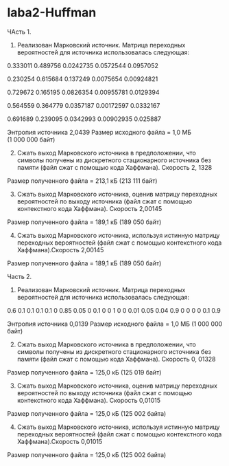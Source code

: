 # laba2-Huffman

ЧАсть 1.
1) Реализован Марковский источник. Матрица переходных вероятностей для источника использовалась следующая:

0.333011 0.489756 0.0242735 0.0572544 0.0957052 

0.230254 0.615684 0.137249 0.0075654 0.00924821 

0.729672 0.165195 0.0826354 0.00955781 0.0129394 

0.564559 0.364779 0.0357187 0.00172597 0.0332167 

0.691689 0.239095 0.0342993 0.00902935 0.025887 


  Энтропия источника 2,0439
  Размер исходного файла = 1,0 МБ (1 000 000 байт)
  
2) Сжать выход Марковского источника в предположении, что символы получены из дискретного стационарного источника без памяти (файл сжат с помощью кода Хаффмана). Скорость 2, 1328

  Размер полученного файла = 213,1 кБ (213 111 байт)
  
3) Сжать выход Марковского источника, оценив матрицу переходных вероятностей по выходу источника (файл сжат с помощью контекстного кода Хаффмана). Скорость 2,00145

  Размер полученного файла = 189,1 кБ (189 050 байт)
  
4) Сжать выход Марковского источника, используя истинную матрицу переходных вероятностей (файл сжат с помощью контекстного кода Хаффмана).Скорость 2,00145

  Размер полученного файла = 189,1 кБ (189 050 байт)
  
Часть 2.
1) Реализован Марковский источник. Матрица переходных вероятностей для источника использовалась следующая:

0.6 0.1 0.1 0.1 0.1
0 0.85 0.05 0 0.1
0 0 1 0 0
0.01 0.05 0.04 0.9 0
0 0 0 0.1 0.9 

  Энтропия источника 0,0139
  Размер исходного файла = 1,0 МБ (1 000 000 байт)
  
2) Сжать выход Марковского источника в предположении, что символы получены из дискретного стационарного источника без памяти (файл сжат с помощью кода Хаффмана). Скорость 0, 01328

  Размер полученного файла = 125,0 кБ (125 019 байт)
  
3) Сжать выход Марковского источника, оценив матрицу переходных вероятностей по выходу источника (файл сжат с помощью контекстного кода Хаффмана). Скорость 0,01015

  Размер полученного файла = 125,0 кБ (125 002 байта)
  
4) Сжать выход Марковского источника, используя истинную матрицу переходных вероятностей (файл сжат с помощью контекстного кода Хаффмана).Скорость 0,01015

  Размер полученного файла = 125,0 кБ (125 002 байта)
